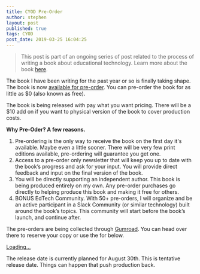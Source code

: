 ```yaml
---
title: CYOD Pre-Order
author: stephen
layout: post
published: true
tags: CYOD
post_date: 2019-03-25 16:04:25
---
```

> This post is part of an ongoing series of post related to the process of writing a book about educational technology. Learn more about the book [here](https://swoicik.com/cyod).

The book I have been writing for the past year or so is finally taking shape. The book is now [available for pre-order](https://gumroad.com/l/CvEGu). You can pre-order the book for as little as $0 (also known as free).

The book is being released with pay what you want pricing. There will be a $10 add on if you want to physical version of the book to cover production costs.

**Why Pre-Oder? A few reasons.**

1. Pre-ordering is the only way to receive the book on the first day it's available. Maybe even a little sooner. There will be very few print editions available, pre-ordering will guarantee you get one.
2. Access to a pre-order only newsletter that will keep you up to date with the book’s progress and ask for your input. You will provide direct feedback and input on the final version of the book.
3. You will be directly supporting an independent author. This book is being produced entirely on my own. Any pre-order purchases go directly to helping produce this book and making it free for others.
4. BONUS EdTech Community. With 50+ pre-orders, I will organize and be an active participant in a Slack Community (or similar technology) built around the book’s topics. This community will start before the book’s launch, and continue after.

The pre-orders are being collected through [Gumroad](https://gumroad.com/l/CvEGu). You can head over there to reserve your copy or use the for below.

<script src="https://gumroad.com/js/gumroad-embed.js"></script>
<div class="gumroad-product-embed" data-gumroad-product-id="CvEGu"><a href="https://gumroad.com/l/CvEGu">Loading...</a></div>


The release date is currently planned for August 30th. This is tentative release date. Things can happen that push production back.
